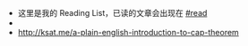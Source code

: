- 这里是我的 Reading List，已读的文章会出现在 [#read]([[read]])
-
- http://ksat.me/a-plain-english-introduction-to-cap-theorem